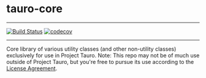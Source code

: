 # tauro-core
---
[![Build Status](https://travis-ci.org/k0r0pt/tauro-core.png?branch=master)](https://travis-ci.org/k0r0pt/tauro-core) [![codecov](https://codecov.io/gh/k0r0pt/tauro-core/branch/master/graph/badge.svg)](https://codecov.io/gh/k0r0pt/tauro-core)


---

Core library of various utility classes (and other non-utility classes) exclusively for use in Project Tauro. Note: This repo may not be of much use outside of Project Tauro, but you're free to pursue its use according to the [License Agreement](LICENSE).
